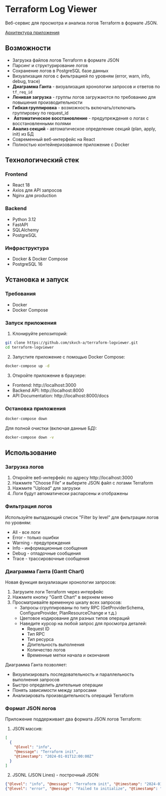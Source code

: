 # Terraform Log Viewer

Веб-сервис для просмотра и анализа логов Terraform в формате JSON.

[Архитектура приложения](ARCHITECTURE)
## Возможности

-  Загрузка файлов логов Terraform в формате JSON
-  Парсинг и структурирование логов
-  Сохранение логов в PostgreSQL базе данных
-  Визуализация логов с фильтрацией по уровням (error, warn, info, debug, trace)
-  **Диаграмма Ганта** - визуализация хронологии запросов и ответов по `tf_req_id`
-  **Ленивая загрузка** - группы логов загружаются по требованию для повышения производительности
-  **Гибкая группировка** - возможность включать/отключать группировку по request_id
- ️ **Автоматическое восстановление** - предупреждения о логах с восстановленными полями
-  **Анализ секций** - автоматическое определение секций (plan, apply, init) из БД
-  Современный веб-интерфейс на React
-  Полностью контейнеризованное приложение с Docker

## Технологический стек

### Frontend
- React 18
- Axios для API запросов
- Nginx для production

### Backend
- Python 3.12
- FastAPI
- SQLAlchemy
- PostgreSQL

### Инфраструктура
- Docker & Docker Compose
- PostgreSQL 16

## Установка и запуск

### Требования
- Docker
- Docker Compose

### Запуск приложения

1. Клонируйте репозиторий:
```bash
git clone https://github.com/skvch-a/terraform-logviewer.git
cd terraform-logviewer
```

2. Запустите приложение с помощью Docker Compose:
```bash
docker-compose up -d
```

3. Откройте приложение в браузере:
- Frontend: http://localhost:3000
- Backend API: http://localhost:8000
- API Documentation: http://localhost:8000/docs

### Остановка приложения

```bash
docker-compose down
```

Для полной очистки (включая данные БД):
```bash
docker-compose down -v
```

## Использование

### Загрузка логов

1. Откройте веб-интерфейс по адресу http://localhost:3000
2. Нажмите "Choose File" и выберите JSON файл с логами Terraform
3. Нажмите "Upload" для загрузки
4. Логи будут автоматически распарсены и отображены

### Фильтрация логов

Используйте выпадающий список "Filter by level" для фильтрации логов по уровням:
- All - все логи
- Error - только ошибки
- Warning - предупреждения
- Info - информационные сообщения
- Debug - отладочные сообщения
- Trace - трассировочные сообщения

### Диаграмма Ганта (Gantt Chart)

Новая функция визуализации хронологии запросов:

1. Загрузите логи Terraform через интерфейс
2. Нажмите кнопку "Gantt Chart" в верхнем меню
3. Просматривайте временную шкалу всех запросов:
   - Запросы сгруппированы по типу RPC (GetProviderSchema, ConfigureProvider, PlanResourceChange и т.д.)
   - Цветовое кодирование для разных типов операций
   - Наведите курсор на любой запрос для просмотра деталей:
     - Request ID
     - Тип RPC
     - Тип ресурса
     - Длительность выполнения
     - Количество логов
     - Временные метки начала и окончания

Диаграмма Ганта позволяет:
- Визуализировать последовательность и параллельность выполнения запросов
- Быстро определить длительные операции
- Понять зависимости между запросами
- Анализировать производительность операций Terraform

### Формат JSON логов

Приложение поддерживает два формата JSON логов Terraform:

1. JSON массив:
```json
[
  {
    "@level": "info",
    "@message": "Terraform init",
    "@timestamp": "2024-01-01T12:00:00Z"
  }
]
```

2. JSONL (JSON Lines) - построчный JSON:
```json
{"@level": "info", "@message": "Terraform init", "@timestamp": "2024-01-01T12:00:00Z"}
{"@level": "error", "@message": "Failed to initialize", "@timestamp": "2024-01-01T12:00:01Z"}
```
